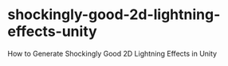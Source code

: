 shockingly-good-2d-lightning-effects-unity
==========================================

How to Generate Shockingly Good 2D Lightning Effects in Unity
